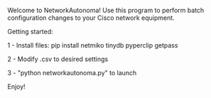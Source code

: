 Welcome to NetworkAutonoma!
Use this program to perform batch configuration changes to your Cisco network equipment.

Getting started:

1 - Install files:
    pip install netmiko tinydb pyperclip getpass

2 - Modify .csv to desired settings

3 - "python networkautonoma.py" to launch

Enjoy!
